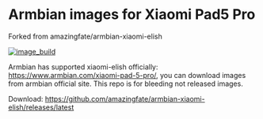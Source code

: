 # Armbian images for Xiaomi Pad5 Pro
Forked from amazingfate/armbian-xiaomi-elish

[![image_build](https://github.com/amazingfate/armbian-xiaomi-elish/workflows/Build/badge.svg)](https://github.com/amazingfate/armbian-xiaomi-elish/actions/workflows/build.yml)

Armbian has supported xiaomi-elish officially: https://www.armbian.com/xiaomi-pad-5-pro/, you can download images from armbian official site. This repo is for bleeding not released images.

Download: https://github.com/amazingfate/armbian-xiaomi-elish/releases/latest
